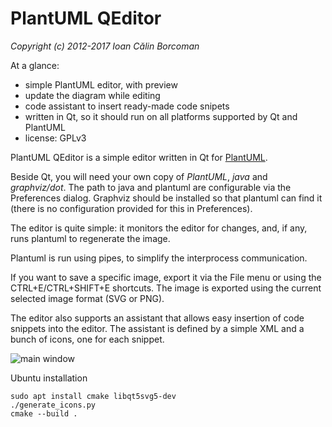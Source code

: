 # PlantUML QEditor

*Copyright (c) 2012-2017 Ioan Călin Borcoman*

At a glance:

- simple PlantUML editor, with preview
- update the diagram while editing
- code assistant to insert ready-made code snipets
- written in Qt, so it should run on all platforms supported by Qt and PlantUML
- license: GPLv3

PlantUML QEditor is a simple editor written in Qt for [PlantUML](http://plantuml.sourceforge.net/index.html).

Beside Qt, you will need your own copy of *PlantUML*, *java* and *graphviz/dot*. The path to java and plantuml are configurable via the Preferences dialog. Graphviz should be installed so that plantuml can find it (there is no configuration provided for this in Preferences).

The editor is quite simple: it monitors the editor for changes, and, if any, runs plantuml to regenerate the image.

Plantuml is run using pipes, to simplify the interprocess communication.

If you want to save a specific image, export it via the File menu or using the CTRL+E/CTRL+SHIFT+E shortcuts. The image is exported using the current selected image format (SVG or PNG).

The editor also supports an assistant that allows easy insertion of code snippets into the editor. The assistant is defined by a simple XML and a bunch of icons, one for each snippet.

![main window](docs/mainwindow.png?raw=true "Main Window")


Ubuntu installation


```
sudo apt install cmake libqt5svg5-dev
./generate_icons.py
cmake --build .
```
